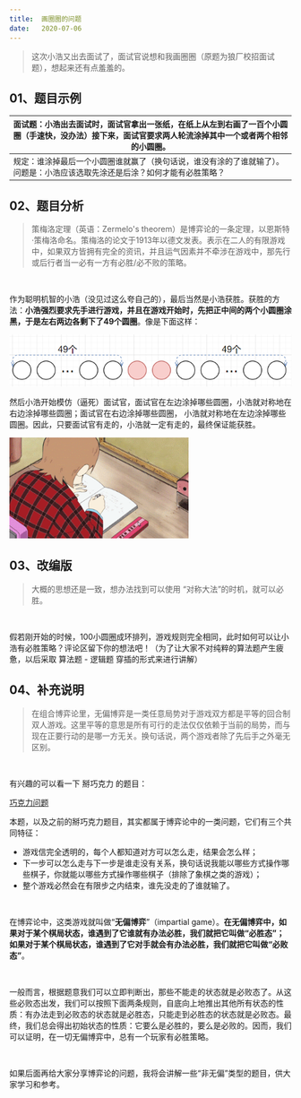 ```yaml
---
title:	画圈圈的问题
date:	2020-07-06
---
```


> 这次小浩又出去面试了，面试官说想和我画圈圈（原题为狼厂校招面试题），想起来还有点羞羞的。

## 01、题目示例

| 面试题：小浩出去面试时，面试官拿出一张纸，在纸上从左到右画了一百个小圆圈（手速快，没办法）接下来，面试官要求两人轮流涂掉其中一个或者两个相邻的小圆圈。 |
| ------------------------------------------------------------ |
| 规定：谁涂掉最后一个小圆圈谁就赢了（换句话说，谁没有涂的了谁就输了）。问题是：小浩应该选取先涂还是后涂？如何才能有必胜策略？ |

## 02、题目分析

> 策梅洛定理（英语：Zermelo's theorem）是博弈论的一条定理，以恩斯特·策梅洛命名。策梅洛的论文于1913年以德文发表。表示在二人的有限游戏中，如果双方皆拥有完全的资讯，并且运气因素并不牵涉在游戏中，那先行或后行者当一必有一方有必胜/必不败的策略。

 <br/>

作为聪明机智的小浩（没见过这么夸自己的），最后当然是小浩获胜。获胜的方法：**小浩强烈要求先手进行游戏，并且在游戏开始时，先把正中间的两个小圆圈涂黑，于是左右两边各剩下了49个圆圈**。像是下面这样：

<img src="./608/1.jpg" alt="PNG" style="zoom: 80%;" />

然后小浩开始模仿（逼死）面试官，面试官在左边涂掉哪些圆圈，小浩就对称地在右边涂掉哪些圆圈；面试官在右边涂掉哪些圆圈， 小浩就对称地在左边涂掉哪些圆圈。因此，只要面试官有走的，小浩就一定有走的，最终保证能获胜。

<img src="./608/2.gif" alt="PNG" style="zoom: 80%;" />

## 03、改编版

> 大概的思想还是一致，想办法找到可以使用 “对称大法”的时机，就可以必胜。

 <br/>

假若刚开始的时候，100小圆圈成环排列，游戏规则完全相同，此时如何可以让小浩有必胜策略？评论区留下你的想法吧！（为了让大家不对纯粹的算法题产生疲惫，以后采取 算法题 - 逻辑题 穿插的形式来进行讲解）

## 04、补充说明

> 在组合博弈论里，无偏博弈是一类任意局势对于游戏双方都是平等的回合制双人游戏。这里平等的意思是所有可行的走法仅仅依赖于当前的局势，而与现在正要行动的是哪一方无关。换句话说，两个游戏者除了先后手之外毫无区别。

 <br/>

有兴趣的可以看一下 掰巧克力 的题目：

 [巧克力问题](1.9.二分法系列/907.md) 

本题，以及之前的掰巧克力题目，其实都属于博弈论中的一类问题，它们有三个共同特征：

- 游戏信完全透明的，每个人都知道对方可以怎么走，结果会怎么样；
- 下一步可以怎么走与下一步是谁走没有关系，换句话说我能以哪些方式操作哪些棋子，你就能以哪些方式操作哪些棋子（排除了象棋之类的游戏）；
- 整个游戏必然会在有限步之内结束，谁先没走的了谁就输了。

 <br/>

在博弈论中，这类游戏就叫做“**无偏博弈**”（impartial game）。**在无偏博弈中，如果对于某个棋局状态，谁遇到了它谁就有办法必胜，我们就把它叫做“必胜态”；如果对于某个棋局状态，谁遇到了它对手就会有办法必胜，我们就把它叫做“必败态”**。

 <br/>

一般而言，根据题意我们可以立即判断出，那些不能走的状态就是必败态了。从这些必败态出发，我们可以按照下面两条规则，自底向上地推出其他所有状态的性质：有办法走到必败态的状态就是必胜态，只能走到必胜态的状态就是必败态。最终，我们总会得出初始状态的性质：它要么是必胜的，要么是必败的。因而，我们可以证明，在一切无偏博弈中，总有一个玩家有必胜策略。

 <br/>

如果后面再给大家分享博弈论的问题，我将会讲解一些“非无偏”类型的题目，供大家学习和参考。